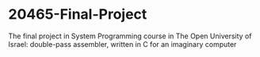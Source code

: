 # 20465-Final-Project
The final project in System Programming course in The Open University of Israel: double-pass assembler, written in C for an imaginary computer

